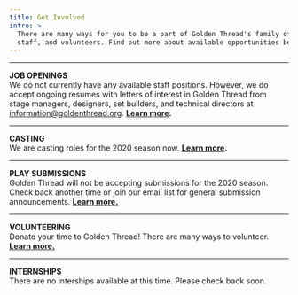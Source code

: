 ```yaml
---
title: Get Involved
intro: >
  There are many ways for you to be a part of Golden Thread's family of artists,
  staff, and volunteers. Find out more about available opportunities below.
---
```

- - -

**JOB OPENINGS**\
We do not currently have any available staff positions. However, we do accept ongoing resumes with letters of interest in Golden Thread from stage managers, designers, set builders, and technical directors at [information@goldenthread.org]((mailto:information@goldenthread.org)). **[Learn more](/get-involved/jobs/).**

- - -

**CASTING**\
We are casting roles for the 2020 season now. **[Learn more](/get-involved/casting/).**

- - -

**PLAY SUBMISSIONS**\
Golden Thread will not be accepting submissions for the 2020 season. Check back another time or join our email list for general submission announcements. **[Learn more.](/get-involved/submissions/)**

- - -

**VOLUNTEERING**\
Donate your time to Golden Thread! There are many ways to volunteer. **[Learn more.](/get-involved/volunteer/)**

- - -

**INTERNSHIPS**\
There are no interships available at this time. Please check back soon.